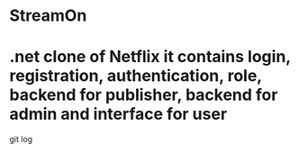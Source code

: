 # StreamOn

# .net clone of Netflix it contains login, registration, authentication, role, backend for publisher, backend for admin and interface for user

git log

